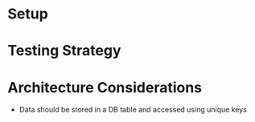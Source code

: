 # Setup

# Testing Strategy

# Architecture Considerations

-   Data should be stored in a DB table and accessed using unique keys

